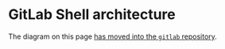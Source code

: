 # GitLab Shell architecture

The diagram on this page
[has moved into the `gitlab` repository](https://docs.gitlab.com/ee/development/gitlab_shell/#gitlab-shell-architecture).
